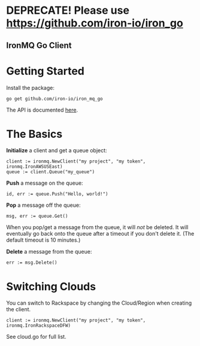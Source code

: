 # DEPRECATE!  Please use https://github.com/iron-io/iron_go 

IronMQ Go Client
----------------

Getting Started
===============

Install the package:

    go get github.com/iron-io/iron_mq_go

The API is documented [here](http://iron-io.github.com/iron_mq_go/).

The Basics
==========
**Initialize** a client and get a queue object:

    client := ironmq.NewClient("my project", "my token", ironmq.IronAWSUSEast)
    queue := client.Queue("my_queue")

**Push** a message on the queue:

    id, err := queue.Push("Hello, world!")

**Pop** a message off the queue:

    msg, err := queue.Get()

When you pop/get a message from the queue, it will *not* be deleted. It will
eventually go back onto the queue after a timeout if you don't delete it. (The
default timeout is 10 minutes.)

**Delete** a message from the queue:

    err := msg.Delete()


Switching Clouds
================

You can switch to Rackspace by changing the Cloud/Region when creating the client. 

    client := ironmq.NewClient("my project", "my token", ironmq.IronRackspaceDFW)
    
See cloud.go for full list.
